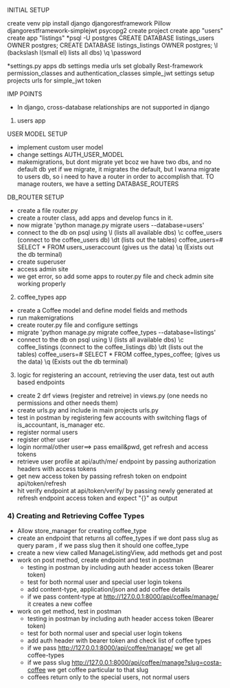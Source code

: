 INITIAL SETUP

create venv
pip install django djangorestframework Pillow djangorestframework-simplejwt psycopg2
create project
create app "users"
create app "listings"
\*psql -U postgres
CREATE DATABASE listings_users OWNER postgres;
CREATE DATABASE listings_listings OWNER postgres;
\l (backslash l(small el) lists all dbs)
\q
\password

\*settings.py
apps
db settings
media urls
set globally Rest-framework permission_classes and authentication_classes
simple_jwt settings
setup projects urls for simple_jwt token

IMP POINTS

- In django, cross-database relationships are not supported in django

1. users app

USER MODEL SETUP

- implement custom user model
- change settings AUTH_USER_MODEL
- makemigrations, but dont migrate yet bcoz we have two dbs, and no default db yet
  if we migrate, it migrates the default, but I wanna migrate to users db, so i need to
  have a router in order to accomplish that.
  TO manage routers, we have a setting DATABASE_ROUTERS

DB_ROUTER SETUP

- create a file router.py
- create a router class, add apps and develop funcs in it.
- now migrate 'python manage.py migrate users --database=users'
- connect to the db on psql using
  \l (lists all available dbs)
  \c coffee_users (connect to the coffee_users db)
  \dt (lists out the tables)
  coffee_users=# SELECT \* FROM users_useraccount (gives us the data)
  \q (Exists out the db terminal)
- create superuser
- access admin site
- we get error, so add some apps to router.py file and check admin site working
  properly

2. coffee_types app

- create a Coffee model and define model fields and methods
- run makemigrations
- create router.py file and configure settings
- migrate 'python manage.py migrate coffee_types --database=listings'
- connect to the db on psql using
  \l (lists all available dbs)
  \c coffee_listings (connect to the coffee_listings db)
  \dt (lists out the tables)
  coffee_users=# SELECT \* FROM coffee_types_coffee; (gives us the data)
  \q (Exists out the db terminal)

3. logic for registering an account, retrieving the user data, test out auth based endpoints

- create 2 drf views (register and retreive) in views.py (one needs no permissions and other needs them)
- create urls.py and include in main projects urls.py
- test in postman by registering few accounts with switching flags of is_accountant, is_manager etc.
- register normal users
- register other user
- login normal/other user==> pass email&pwd, get refresh and access tokens
- retrieve user profile at api/auth/me/ endpoint by passing authorization headers with access tokens
- get new access token by passing refresh token on endpoint api/token/refresh
- hit verify endpoint at api/token/verify/ by passing newly generated at refresh endpoint
  access token and expect "{}" as output

### 4) Creating and Retrieving Coffee Types

- Allow store_manager for creating coffee_type
- create an endpoint that returns all coffee_types if we dont pass slug as query param
  , if we pass slug then it should one coffee_type
- create a new view called ManageListingView, add methods get and post
- work on post method, create endpoint and test in postman
  - testing in postman by including auth header access token (Bearer token)
  - test for both normal user and special user login tokens
  - add content-type, application/json and add coffee details
  - if we pass content-type at http://127.0.0.1:8000/api/coffee/manage/
    it creates a new coffee
- work on get method, test in postman
  - testing in postman by including auth header access token (Bearer token)
  - test for both normal user and special user login tokens
  - add auth header with bearer token and check list of coffee types
  - if we pass http://127.0.0.1:8000/api/coffee/manage/ we get all coffee-types
  - if we pass slug
    http://127.0.0.1:8000/api/coffee/manage?slug=costa-coffee
    we get coffee particular to that slug
  - coffees return only to the special users, not normal users
